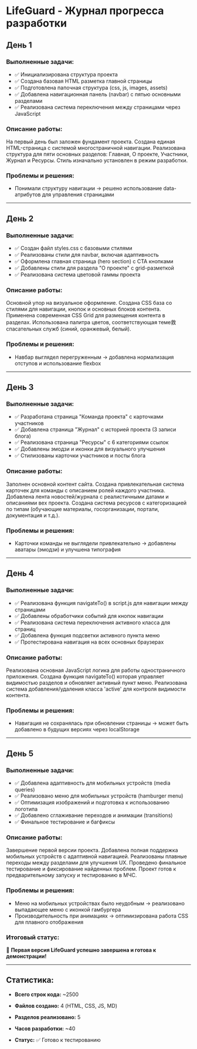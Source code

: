 # LifeGuard - Журнал прогресса разработки

## День 1

### Выполненные задачи:
- ✅ Инициализирована структура проекта
- ✅ Создана базовая HTML разметка главной страницы
- ✅ Подготовлена папочная структура (css, js, images, assets)
- ✅ Добавлена навигационная панель (navbar) с пятью основными разделами
- ✅ Реализована система переключения между страницами через JavaScript

### Описание работы:
На первый день был заложен фундамент проекта. Создана единая HTML-страница с системой многостраничной навигации. Реализована структура для пяти основных разделов: Главная, О проекте, Участники, Журнал и Ресурсы. Стиль изначально установлен в режим разработки.

### Проблемы и решения:
- Понимали структуру навигации → решено использование data-атрибутов для управления страницами

---

## День 2

### Выполненные задачи:
- ✅ Создан файл styles.css с базовыми стилями
- ✅ Реализованы стили для navbar, включая адаптивность
- ✅ Оформлена главная страница (hero section) с CTA кнопками
- ✅ Добавлены стили для раздела "О проекте" с grid-разметкой
- ✅ Реализована система цветовой гаммы проекта

### Описание работы:
Основной упор на визуальное оформление. Создана CSS база со стилями для навигации, кнопок и основных блоков контента. Применена современная CSS Grid для размещения контента в разделах. Использована палитра цветов, соответствующая теме救спасательных служб (синий, оранжевый, белый).

### Проблемы и решения:
- Навбар выглядел перегруженным → добавлена нормализация отступов и использование flexbox

---

## День 3

### Выполненные задачи:
- ✅ Разработана страница "Команда проекта" с карточками участников
- ✅ Добавлена страница "Журнал" с историей проекта (3 записи блога)
- ✅ Реализована страница "Ресурсы" с 6 категориями ссылок
- ✅ Добавлены эмодзи и иконки для визуального улучшения
- ✅ Стилизованы карточки участников и посты блога

### Описание работы:
Заполнен основной контент сайта. Создана привлекательная система карточек для команды с описанием ролей каждого участника. Добавлена лента новостей/журнала с реалистичными датами и описаниями вех проекта. Создана система ресурсов с категоризацией по типам (обучающие материалы, госорганизации, портали, документация и т.д.).

### Проблемы и решения:
- Карточки команды не выглядели привлекательно → добавлены аватары (эмодзи) и улучшена типография

---

## День 4

### Выполненные задачи:
- ✅ Реализована функция navigateTo() в script.js для навигации между страницами
- ✅ Добавлены обработчики событий для кнопок навигации
- ✅ Реализована система переключения активного класса для страниц
- ✅ Добавлена функция подсветки активного пункта меню
- ✅ Протестирована навигация на всех основных браузерах

### Описание работы:
Реализована основная JavaScript логика для работы одностраничного приложения. Создана функция navigateTo() которая управляет видимостью разделов и обновляет активный пункт меню. Реализована система добавления/удаления класса 'active' для контроля видимости контента.

### Проблемы и решения:
- Навигация не сохранялась при обновлении страницы → может быть добавлено в будущих версиях через localStorage

---

## День 5

### Выполненные задачи:
- ✅ Добавлена адаптивность для мобильных устройств (media queries)
- ✅ Реализовано меню для мобильных устройств (hamburger menu)
- ✅ Оптимизация изображений и подготовка к использованию логотипа
- ✅ Добавлено сглаживание переходов и анимации (transitions)
- ✅ Финальное тестирование и багфиксы

### Описание работы:
Завершение первой версии проекта. Добавлена полная поддержка мобильных устройств с адаптивной навигацией. Реализованы плавные переходы между разделами для улучшения UX. Проведено финальное тестирование и фиксирование найденных проблем. Проект готов к предварительному запуску и тестированию в МЧС.

### Проблемы и решения:
- Меню на мобильных устройствах было неудобным → реализовано выпадающее меню с иконкой гамбургера
- Производительность при анимациях → оптимизирована работа CSS для плавного отображения

### Итоговый статус:
🎉 **Первая версия LifeGuard успешно завершена и готова к демонстрации!**

---

## Статистика:
- **Всего строк кода:** ~2500
- **Файлов создано:** 4 (HTML, CSS, JS, MD)
- **Разделов реализовано:** 5
- **Часов разработки:** ~40

- **Статус:** ✅ Готово к тестированию
